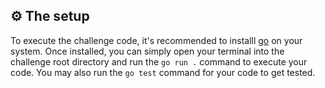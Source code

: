 ## ⚙ The setup

To execute the challenge code, it's recommended to installl [go](https://go.dev/) on your system. Once installed, you can simply open your terminal into the challenge root directory and run the `go run .` command to execute your code. You may also run the `go test` command for your code to get tested.
